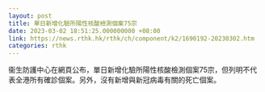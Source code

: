 ```yaml
---
layout: post
title: 單日新增化驗所陽性核酸檢測個案75宗
date: 2023-03-02 18:51:25.000000000 +08:00
link: https://news.rthk.hk/rthk/ch/component/k2/1690192-20230302.htm
categories: rthk
---
```


衞生防護中心在網頁公布，單日新增化驗所陽性核酸檢測個案75宗，但列明不代表全港所有確診個案。另外，沒有新增與新冠病毒有關的死亡個案。
